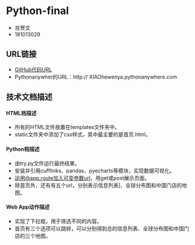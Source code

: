 # Python-final
-	肖贺文
-	181013028

## URL链接
-	[GitHub代码URL](https://github.com/XIAOHewen/Python-final-)
-	Pythonanywher的URL：http:// XIAOhewenya.pythonanywhere.com

## 技术文档描述

#### HTML档描述
-	所有的HTML文件放置在templates文件夹中。
-	static文件夹中添加了css样式，其中最主要的是首页.html。

#### Python档描述
-	由try.py文件运行最终结果。
-	安装并引用cufflinks、pandas、pyecharts等模块，实现数据可视化。
-	运用@app.route加入可变参数url，用get或post展示页面。
-	除首页外，还有有五个url，分别表示信息列表]、全球分布图和中国门店的地图。
#### Web App动作描述
-	实现了下拉框，用于筛选不同的内容。
-	首页有三个选项可以跳转，可以分别得到总的信息列表、全球分布图和中国门店的三个地图。
